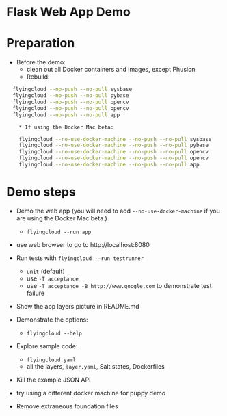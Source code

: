 # Flask Web App Demo

# Preparation
* Before the demo:
    * clean out all Docker containers and images, except Phusion
    * Rebuild:
```bash
  flyingcloud --no-push --no-pull sysbase
  flyingcloud --no-push --no-pull pybase
  flyingcloud --no-push --no-pull opencv
  flyingcloud --no-push --no-pull opencv
  flyingcloud --no-push --no-pull app
```
        * If using the Docker Mac beta:
```bash
    flyingcloud --no-use-docker-machine --no-push --no-pull sysbase
    flyingcloud --no-use-docker-machine --no-push --no-pull pybase
    flyingcloud --no-use-docker-machine --no-push --no-pull opencv
    flyingcloud --no-use-docker-machine --no-push --no-pull opencv
    flyingcloud --no-use-docker-machine --no-push --no-pull app
```

# Demo steps

* Demo the web app (you will need to add `--no-use-docker-machine` if you are using the Docker Mac beta.)
    * `flyingcloud --run app`
* use web browser to go to http://localhost:8080
* Run tests with `flyingcloud --run testrunner`
    * `unit` (default)
    * use `-T acceptance`
    * use `-T acceptance -B http://www.google.com` to demonstrate test failure
* Show the app layers picture in README.md
* Demonstrate the options:
    * `flyingcloud --help`
* Explore sample code:
    * `flyingcloud.yaml`
    * all the layers, `layer.yaml`, Salt states, Dockerfiles



* Kill the example JSON API
* try using a different docker machine for puppy demo
* Remove extraneous foundation files
